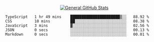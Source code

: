 <p align="center">
  <a href="https://github.com/AndyDevv">
    <img src="https://github-readme-stats.vercel.app/api?username=AndyDevv&custom_title=General%20GitHub%20Stats&theme=aura_dark" alt="General GitHub Stats">
  </a>
</p>

<!--START_SECTION:waka-->

```text
TypeScript   1 hr 49 mins    ██████████████████████▒░░   88.92 %
CSS          10 mins         ██░░░░░░░░░░░░░░░░░░░░░░░   08.38 %
JavaScript   3 mins          ▓░░░░░░░░░░░░░░░░░░░░░░░░   02.56 %
JSON         0 secs          ░░░░░░░░░░░░░░░░░░░░░░░░░   00.13 %
Markdown     0 secs          ░░░░░░░░░░░░░░░░░░░░░░░░░   00.01 %
```

<!--END_SECTION:waka-->
